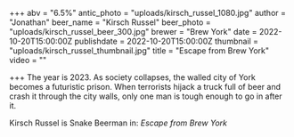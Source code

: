 +++
abv = "6.5%"
antic_photo = "uploads/kirsch_russel_1080.jpg"
author = "Jonathan"
beer_name = "Kirsch Russel"
beer_photo = "uploads/kirsch_russel_beer_300.jpg"
brewer = "Brew York"
date = 2022-10-20T15:00:00Z
publishdate = 2022-10-20T15:00:00Z
thumbnail = "uploads/kirsch_russel_thumbnail.jpg"
title = "Escape from Brew York"
video = ""

+++
The year is 2023. As society collapses, the walled city of York becomes a futuristic prison. When terrorists hijack a truck full of beer and crash it through the city walls, only one man is tough enough to go in after it.

Kirsch Russel is Snake Beerman in: _Escape from Brew York_